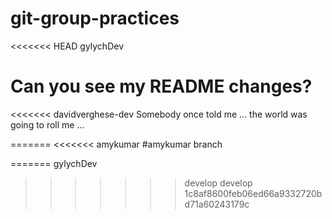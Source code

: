  # git-group-practices

<<<<<<< HEAD
gylychDev


Can you see my README changes?
=======
 <<<<<<< davidverghese-dev
 Somebody once told me ...
 the world was going to roll me ... 


 =======
 <<<<<<< amykumar
 #amykumar branch


 =======
 gylychDev
 >>>>>>> develop
 >>>>>>> develop
>>>>>>> 1c8af8600feb06ed66a9332720bd71a60243179c
